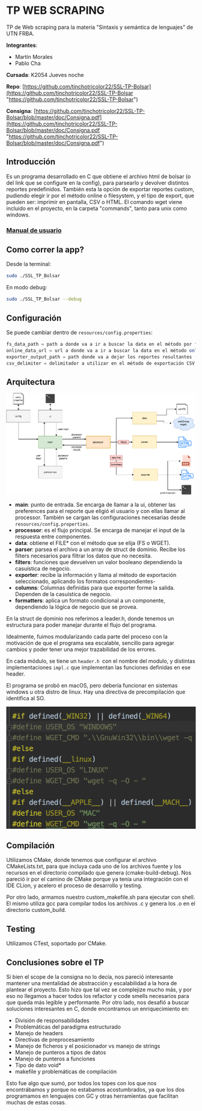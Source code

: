 # TP WEB SCRAPING

TP de Web scraping para la materia "Sintaxis y semántica de lenguajes" de UTN FRBA.

**Integrantes**:
- Martín Morales
- Pablo Cha

**Cursada**: K2054 Jueves noche

**Repo**: [https://github.com/tinchotricolor22/SSL-TP-Bolsar](https://github.com/tinchotricolor22/SSL-TP-Bolsar "https://github.com/tinchotricolor22/SSL-TP-Bolsar")

**Consigna**: [https://github.com/tinchotricolor22/SSL-TP-Bolsar/blob/master/doc/Consigna.pdf](https://github.com/tinchotricolor22/SSL-TP-Bolsar/blob/master/doc/Consigna.pdf "https://github.com/tinchotricolor22/SSL-TP-Bolsar/blob/master/doc/Consigna.pdf")


## Introducción
Es un programa desarrollado en C que obtiene el archivo html de bolsar (o del link que se configure en la config), para parsearlo y devolver distintos reportes predefinidos. También esta la opción de exportar reportes custom, pudiendo elegir ir por el método online o filesystem, y el tipo de export, que pueden ser: imprimir en pantalla, CSV o HTML.
El comando wget viene incluido en el proyecto, en la carpeta "commands", tanto para unix como windows.

### [Manual de usuario](https://github.com/tinchotricolor22/SSL-TP-Bolsar/blob/master/doc/TP%20WEB%20SCRAPPING%20-%20Morales_Cha.pdf "Manual de usuario")

## Como correr la app?
Desde la terminal:
```bash
sudo ./SSL_TP_Bolsar
```

En modo debug:
```bash
sudo ./SSL_TP_Bolsar --debug
```

## Configuración
Se puede cambiar dentro de `resources/config.properties`:
```Java
fs_data_path = path a donde va a ir a buscar la data en el método por file system
online_data_url = url a donde va a ir a buscar la data en el método online(wget)
exporter_output_path = path donde va a dejar los reportes resultantes
csv_delimiter = delimitador a utilizar en el método de exportación CSV
```

## Arquitectura
[![arquitecture_tp.png](https://raw.githubusercontent.com/tinchotricolor22/SSL-TP-Bolsar/master/doc/images/arquitecture_tp.png "arquitecture_tp.png")](https://raw.githubusercontent.com/tinchotricolor22/SSL-TP-Bolsar/master/doc/images/arquitecture_tp.png "arquitecture_tp.png")

- **main**: punto de entrada. Se encarga de llamar a la ui, obtener las preferences para el reporte que eligió el usuario y con ellas llamar al processor. También se cargan las configuraciones necesarias desde `resources/config.properties`.
- **processor**: es el flujo principal. Se encarga de manejar el input de la respuesta entre componentes.
- **data**: obtiene el FILE* con el método que se elija (FS o WGET).
- **parser**: parsea el archivo a un array de struct de dominio. Recibe los filters necesarios para filtrar los datos que no necesita.
- **filters**: funciones que devuelven un valor booleano dependiendo la casuística de negocio.
- **exporter**: recibe la información y llama al método de exportación seleccionado, aplicando los formatos correspondientes-
- **columns**: Columnas definidas para que exporter forme la salida. Dependen de la casuística de negocio.
- **formatters**: aplica un formato condicional a un componente, dependiendo la lógica de negocio que se provea.

En la struct de dominio nos referimos a leader.h, donde tenemos un estructura para poder manejar durante el flujo del programa.

Idealmente, fuimos modularizando cada parte del proceso con la motivación de que el programa sea escalable, sencillo para agregar cambios y poder tener una mejor trazabilidad de los errores.

En cada módulo, se tiene un `header.h `con el nombre del modulo, y distintas implementaciones `impl.c` que implementan las funciones definidas en ese header.

El programa se probó en macOS, pero debería funcionar en sistemas windows u otra distro de linux. Hay una directiva de precompilación que identifica al SO.

[![directivas.png](https://raw.githubusercontent.com/tinchotricolor22/SSL-TP-Bolsar/master/doc/images/directivas.png "directivas.png")](https://raw.githubusercontent.com/tinchotricolor22/SSL-TP-Bolsar/master/doc/images/directivas.png "directivas.png")

## Compilación

Utilizamos CMake, donde tenemos que configurar el archivo CMakeLists.txt, para que incluya cada uno de los archivos fuente y los recursos en el directorio compilado que genera (cmake-build-debug). Nos pareció ir por el camino de CMake porque ya tenía una integración con el IDE CLion, y acelero el proceso de desarrollo y testing.

Por otro lado, armamos nuestro custom_makefile.sh para ejecutar con shell. El mismo utiliza gcc para compilar todos los archivos .c y genera los .o en el directorio custom_build.

## Testing
Utilizamos CTest, soportado por CMake.

## Conclusiones sobre el TP
Si bien el scope de la consigna no lo decía, nos pareció interesante mantener una mentalidad de abstracción y escalabilidad a la hora de plantear el proyecto. Esto hizo que tal vez se complejize mucho más, y por eso no llegamos a hacer todos los refactor y code smells necesarios para que queda más legible y performante. Por otro lado, nos desafió a buscar soluciones interesantes en C, donde encontramos un enriquecimiento en:
- División de responsabilidades
- Problemáticas del paradigma estructurado
- Manejo de headers
- Directivas de preprocesamiento
- Manejo de ficheros y el posicionador vs manejo de strings
- Manejo de punteros a tipos de datos
- Manejo de punteros a funciones
- Tipo de dato void*
- makefile y problemáticas de compilación

Esto fue algo que sumó, por todos los topes con los que nos encontrábamos y porque no estabamos acostumbrados, ya que los dos programamos en lenguajes con GC y otras herramientas que facilitan muchas de estas cosas.
